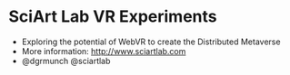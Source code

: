 # SciArt Lab VR Experiments

* Exploring the potential of WebVR to create the Distributed Metaverse
* More information: http://www.sciartlab.com
* @dgrmunch @sciartlab

